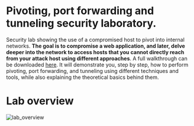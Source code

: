 # Pivoting, port forwarding and tunneling security laboratory.
Security lab showing the use of a compromised host to pivot into internal networks. 
**The goal is to compromise a web application, and later, delve deeper into the network to access hosts that you cannot directly reach from your attack host using different approaches**. A full walkthrough can be downloaded [here](https://github.com/cxnturi0n/pivoting-tunneling-lab/blob/main/Documentation.pdf). It will demonstrate you, step by step, how to perform pivoting, port forwarding, and tunneling using different techniques and tools, while also explaining the theoretical basics behind them.

# Lab overview

![lab_overview](https://github.com/cxnturi0n/pivoting-tunneling-lab/assets/75443422/fccc38ac-a715-475b-b9ee-7ab2aa7e7a04)